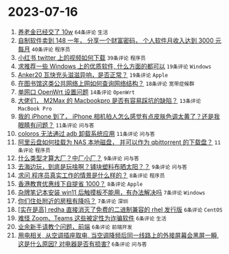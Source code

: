 # 2023-07-16

1. [养老金已经交了 10w](https://www.v2ex.com/t/957087) `64条评论` `生活`
1. [自制软件卖到 148 一年， 分享一个财富密码， 个人软件月收入达到 3000 元每月](https://www.v2ex.com/t/957105) `40条评论` `程序员`
1. [小红书 twitter 上的视频如何下载](https://www.v2ex.com/t/957096) `39条评论` `程序员`
1. [求推荐一些 Windows 上的优质软件, 什么方面的都可以](https://www.v2ex.com/t/957140) `19条评论` `Windows`
1. [Anker20 瓦快充头滋滋异响，是否正常？](https://www.v2ex.com/t/957084) `19条评论` `Apple`
1. [在图书馆这类公共网络上网如何查询网络结构？](https://www.v2ex.com/t/957104) `18条评论` `宽带症候群`
1. [单网口 OpenWrt 设置问题](https://www.v2ex.com/t/957094) `14条评论` `OpenWrt`
1. [大佬们， M2Max 的 Macbookpro 是否有容易踩坑的缺陷？](https://www.v2ex.com/t/957125) `13条评论` `MacBook Pro`
1. [我的 iPhone 到了， iPhone 相机拍人怎么感觉有点皮肤色调太黄了？还是我眼睛有问题？](https://www.v2ex.com/t/957123) `11条评论` `问与答`
1. [coloros 无法通过 adb 卸载系统应用](https://www.v2ex.com/t/957108) `11条评论` `问与答`
1. [阿里云盘如何挂载为 NAS 本地磁盘， 并可以作为 qbittorrent 的下载盘？](https://www.v2ex.com/t/957095) `11条评论` `程序员`
1. [什么类型才算大厂？中厂小厂？](https://www.v2ex.com/t/957147) `9条评论` `问与答`
1. [去海边玩，到底是玩啥啊？铺块塑料布晒太阳？？](https://www.v2ex.com/t/957129) `9条评论` `问与答`
1. [求问 程序员真实工作的情景是什么样的？](https://www.v2ex.com/t/957143) `8条评论` `程序员`
1. [香港教育优惠线下自提省 1000？](https://www.v2ex.com/t/957097) `8条评论` `Apple`
1. [杂牌笔记本安装 win11 后触摸板不能用，有办法解决吗](https://www.v2ex.com/t/957117) `7条评论` `Windows`
1. [你们住处附近的房租有降吗？](https://www.v2ex.com/t/957093) `7条评论` `深圳`
1. [[实在是高] redha 直接消灭了免费的二进制兼容的 rhel 发行版](https://www.v2ex.com/t/957139) `6条评论` `CentOS`
1. [难怪 Zoom、Teams 这些被定性为诈骗软件](https://www.v2ex.com/t/957137) `6条评论` `生活`
1. [业余新手请教个问题，前端](https://www.v2ex.com/t/957135) `6条评论` `前端开发`
1. [用电相关, 从空调插座取电, 当空调降频后同一线路上的外接屏幕会黑屏一瞬, 这是什么原因? 对电器是否有损害?](https://www.v2ex.com/t/957115) `6条评论` `问与答`
